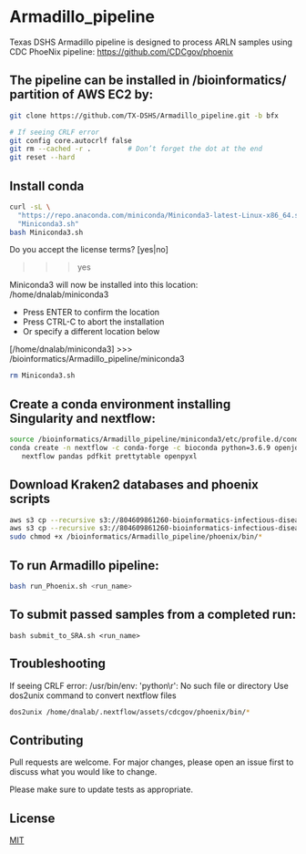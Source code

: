 # Armadillo_pipeline
Texas DSHS Armadillo pipeline is designed to process ARLN samples using CDC PhoeNix pipeline:
https://github.com/CDCgov/phoenix

## The pipeline can be installed in /bioinformatics/ partition of AWS EC2 by:
```bash
git clone https://github.com/TX-DSHS/Armadillo_pipeline.git -b bfx

# If seeing CRLF error
git config core.autocrlf false
git rm --cached -r .         # Don’t forget the dot at the end
git reset --hard
```
## Install conda
```bash
curl -sL \
  "https://repo.anaconda.com/miniconda/Miniconda3-latest-Linux-x86_64.sh" > \
  "Miniconda3.sh"
bash Miniconda3.sh
```
Do you accept the license terms? [yes|no]
>>> yes

Miniconda3 will now be installed into this location:
/home/dnalab/miniconda3

  - Press ENTER to confirm the location
  - Press CTRL-C to abort the installation
  - Or specify a different location below

[/home/dnalab/miniconda3] >>> /bioinformatics/Armadillo_pipeline/miniconda3

```bash
rm Miniconda3.sh
```

## Create a conda environment installing Singularity and nextflow:
```bash
source /bioinformatics/Armadillo_pipeline/miniconda3/etc/profile.d/conda.sh
conda create -n nextflow -c conda-forge -c bioconda python=3.6.9 openjdk==11.0.20 singularity \
   nextflow pandas pdfkit prettytable openpyxl
```

## Download Kraken2 databases and phoenix scripts
```bash
aws s3 cp --recursive s3://804609861260-bioinformatics-infectious-disease/pipeline/kraken2_db/k2_standard_08gb_20230605 /bioinformatics/Armadillo_pipeline/k2_standard_08gb_20230605/ --region="us-gov-west-1"
aws s3 cp --recursive s3://804609861260-bioinformatics-infectious-disease/pipeline/ARLN/Phoenix/phoenix /bioinformatics/Armadillo_pipeline/phoenix/ --region="us-gov-west-1"
sudo chmod +x /bioinformatics/Armadillo_pipeline/phoenix/bin/*
```
## To run Armadillo pipeline:
```bash
bash run_Phoenix.sh <run_name>
```
## To submit passed samples from a completed run:
```
bash submit_to_SRA.sh <run_name>
```
## Troubleshooting
If seeing CRLF error:
/usr/bin/env: 'python\r': No such file or directory
Use dos2unix command to convert nextflow files
```bash
dos2unix /home/dnalab/.nextflow/assets/cdcgov/phoenix/bin/*
```

## Contributing

Pull requests are welcome. For major changes, please open an issue first
to discuss what you would like to change.

Please make sure to update tests as appropriate.

## License

[MIT](https://choosealicense.com/licenses/mit/)
